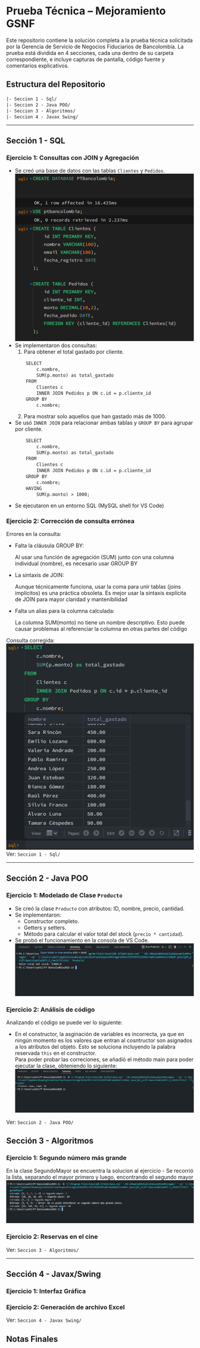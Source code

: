 
# Prueba Técnica – Mejoramiento GSNF

Este repositorio contiene la solución completa a la prueba técnica solicitada por la Gerencia de Servicio de Negocios Fiduciarios de Bancolombia. La prueba está dividida en 4 secciones, cada una dentro de su carpeta correspondiente, e incluye capturas de pantalla, código fuente y comentarios explicativos.

## Estructura del Repositorio

```
|- Seccion 1 - Sql/
|- Seccion 2 - Java POO/
|- Seccion 3 - Algoritmos/
|- Seccion 4 - Javax Swing/
```

---

## Sección 1 - SQL

### Ejercicio 1: Consultas con JOIN y Agregación

- Se creó una base de datos con las tablas `Clientes` y `Pedidos`.
![](/img/1.png)
- Se implementaron dos consultas:
  1. Para obtener el total gastado por cliente.
    ``` 
        SELECT 
            c.nombre,
            SUM(p.monto) as total_gastado
        FROM 
            Clientes c
            INNER JOIN Pedidos p ON c.id = p.cliente_id
        GROUP BY 
            c.nombre;
    ``` 
  2. Para mostrar solo aquellos que han gastado más de 1000.
- Se usó `INNER JOIN` para relacionar ambas tablas y `GROUP BY` para agrupar por cliente.
    ``` 
        SELECT 
            c.nombre,
            SUM(p.monto) as total_gastado
        FROM 
            Clientes c
            INNER JOIN Pedidos p ON c.id = p.cliente_id
        GROUP BY 
            c.nombre;
        HAVING 
            SUM(p.monto) > 1000;
    ``` 
- Se ejecutaron en un entorno SQL (MySQL shell for VS Code)

### Ejercicio 2: Corrección de consulta errónea

Errores en la consulta:
- Falta la cláusula GROUP BY:

    Al usar una función de agregación (SUM) junto con una columna individual (nombre), es necesario usar GROUP BY

- La sintaxis de JOIN:

    Aunque técnicamente funciona, usar la coma para unir tablas (joins implícitos) es una práctica obsoleta.
    Es mejor usar la sintaxis explícita de JOIN para mayor claridad y mantenibilidad
- Falta un alias para la columna calculada:

    La columna SUM(monto) no tiene un nombre descriptivo.
    Esto puede causar problemas al referenciar la columna en otras partes del código

Consulta corregida:
![](/img/2.png)
Ver: `Seccion 1 - Sql/`

---

## Sección 2 - Java POO

### Ejercicio 1: Modelado de Clase `Producto`

- Se creó la clase `Producto` con atributos: ID, nombre, precio, cantidad.
- Se implementaron:
  - Constructor completo.
  - Getters y setters.
  - Método para calcular el valor total del stock (`precio * cantidad`).
- Se probó el funcionamiento en la consola de VS Code.
![](/img/3.png)

### Ejercicio 2: Análisis de código

Analizando el código se puede ver lo siguiente:
- En el constructor, la asginación de variables es incorrecta, ya que en ningún momento es los valores que entran al cosntructor son asignados a los atributos del objeto. Esto se soluciona incluyendo la palabra reservada ```this``` en el constructor.<br>
Para poder probar las correciones, se añadió el método main para poder ejecutar la clase, obteniendo lo siguiente:
![](/img/4.png)

Ver: `Seccion 2 - Java POO/`

## Sección 3 - Algoritmos

### Ejercicio 1: Segundo número más grande
En la clase SegundoMayor se encuentra la solucion al ejercicio -  Se recorrió la lista, separando el mayor primero y luego, encontrando el segundo mayor
![](/img/5.png)


### Ejercicio 2: Reservas en el cine



Ver: `Seccion 3 - Algoritmos/`

---

## Sección 4 - Javax/Swing

### Ejercicio 1: Interfaz Gráfica



### Ejercicio 2: Generación de archivo Excel



Ver: `Seccion 4 - Javax Swing/`



##  Notas Finales


